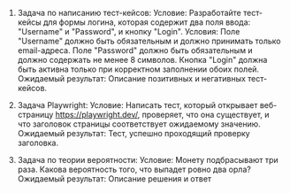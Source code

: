 1. Задача по написанию тест-кейсов:
Условие: Разработайте тест-кейсы для формы логина, которая содержит два поля ввода: "Username" и "Password", и кнопку "Login". Условия:
Поле "Username" должно быть обязательным и должно принимать только email-адреса.
Поле "Password" должно быть обязательным и должно содержать не менее 8 символов.
Кнопка "Login" должна быть активна только при корректном заполнении обоих полей.
Ожидаемый результат: Описание позитивных и негативных тест-кейсов.

2. Задача Playwright:
Условие: Написать тест, который открывает веб-страницу https://playwright.dev/, проверяет, что она существует, и что заголовок страницы соответствует ожидаемому значению.
Ожидаемый результат: Тест, успешно проходящий проверку заголовка.

3. Задача по теории вероятности:
Условие: Монету подбрасывают три раза. Какова вероятность того, что выпадет ровно два орла?
Ожидаемый результат: Описание решения и ответ
